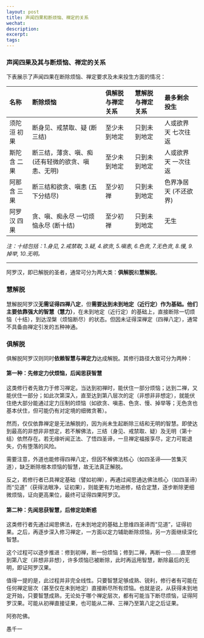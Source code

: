 ```yaml
---
layout: post
title: 声闻四果和断烦恼、禅定的关系
wechat:
description:
excerpt:
tags:
---
```


### 声闻四果及其与断烦恼、禅定的关系

下表展示了声闻四果在断除烦恼、禅定要求及未来投生方面的情况：

| 名称         | 断除烦恼                                       | 俱解脱与禅定关系 | 慧解脱与禅定关系 | 最多剩余投生         |
| :----------- | :--------------------------------------------- | :-------------- | :-------------- | :------------------- |
| 须陀洹 初果  | 断身见、戒禁取、疑 (断三结)                    | 至少未到地定    | 只到未到地定    | 人或欲界天 七次往返  |
| 斯陀含 二果  | 断三结，薄贪、嗔、痴 (还有轻微的欲贪、嗔恚、无明) | 至少未到地定    | 只到未到地定    | 人或欲界天 一次往返  |
| 阿那含 三果  | 断三结和欲贪、嗔恚 (五下分结尽)                | 至少初禅        | 只到未到地定    | 色界净居天 (不还欲界)|
| 阿罗汉 四果  | 贪、嗔、痴永尽 一切烦恼永尽 (断十结)           | 至少初禅        | 只到未到地定    | 无生                 |

*注：十结包括：1.身见, 2.戒禁取, 3.疑, 4.欲贪, 5.嗔恚, 6.色贪, 7.无色贪, 8.慢, 9.掉举, 10.无明。*

---

阿罗汉，即已解脱的圣者，通常可分为两大类：**俱解脱**和**慧解脱**。

### 慧解脱

慧解脱阿罗汉**无需证得四禅八定**，但**需要达到未到地定（近行定）**作为基础。他们主要依靠强大的**智慧（慧力）**，在未到地定（近行定）的基础上，直接断除一切烦恼（十结），到达涅槃（烦恼断尽）的状态。但因未证得深禅定（四禅八定），通常不具备由禅定引发的五种神通。

### 俱解脱

俱解脱阿罗汉则同时**依赖智慧与禅定力**达成解脱。其修行路径大致可分为两种：

#### 第一种：先修定力伏烦恼，后闻思获智慧

这类修行者先致力于修习禅定。当达到初禅时，能伏住一部分烦恼；达到二禅，又能伏住一部分；如此次第深入，直至达到第八层次的定（非想非非想定），就能伏住绝大部分能通过定力压制的烦恼（如欲贪、嗔恚、色贪、慢、掉举等；无色贪也基本伏住，但可能仍有对定境的细微贪著）。

然而，仅仅依靠禅定是无法解脱的，因为尚未生起断除三结和无明的智慧。即使达到最高的非想非非想定，若不解佛法，三结（身见、戒禁取、疑）及无明（第十结）依然存在。若无缘听闻正法、了悟四圣谛，一旦禅定福报享尽，定力可能退失，仍有堕落的风险。

需要注意，外道也能修得四禅八定，但因不解佛法核心（如四圣谛——苦集灭道），缺乏断除根本烦恼的智慧，故无法真正解脱。

反之，若修行者已具禅定基础（譬如初禅），再通过闻思通达佛法核心（如四圣谛）而“见道”（获得法眼净，证初果），则能更有力地进修，结合定慧，逐步断除更细微烦恼，证向更高果位，最终可证得四果阿罗汉。

#### 第二种：先闻思获智慧，后修定助断惑

这类修行者先通过闻思佛法，在未到地定的基础上思维四圣谛而“见道”，证得初果。之后，再逐步深入修习禅定，一方面以定力辅助断除烦恼，另一方面继续深化智慧。

这个过程可以逐步推进：修到初禅，断一份烦恼；修到二禅，再断一份……直至修到第八定（非想非非想），许多烦恼已被断除，此时再运用智慧，断除最后的无明，即证阿罗汉果。

值得一提的是，此过程并非完全线性。只要智慧足够成熟、锐利，修行者有可能在任何禅定层次（甚至仅在未到地定）直接断尽所有烦恼。也就是说，从获得未到地定开始，只要智慧成熟，无论处于哪个禅定层次，都有可能当下断尽烦恼，证得阿罗汉果。可能从初禅直接证果，也可能从二禅、三禅乃至第八定之后证果。


阿弥陀佛。

愚千一